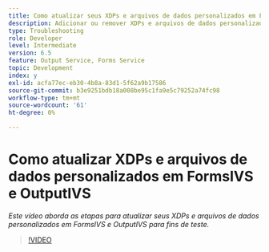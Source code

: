 ```yaml
---
title: Como atualizar seus XDPs e arquivos de dados personalizados em FormsIVS e OutputIVS para fins de teste
description: Adicionar ou remover XDPs e arquivos de dados personalizados em FormsIVS e OutputIVS
type: Troubleshooting
role: Developer
level: Intermediate
version: 6.5
feature: Output Service, Forms Service
topic: Development
index: y
exl-id: acfa77ec-eb30-4b8a-83d1-5f62a9b17586
source-git-commit: b3e9251bdb18a008be95c1fa9e5c79252a74fc98
workflow-type: tm+mt
source-wordcount: '61'
ht-degree: 0%

---
```


# Como atualizar XDPs e arquivos de dados personalizados em FormsIVS e OutputIVS

*Este vídeo aborda as etapas para atualizar seus XDPs e arquivos de dados personalizados em FormsIVS e OutputIVS para fins de teste.*

>[!VIDEO](https://video.tv.adobe.com/v/335513?quality=12&learn=on)
